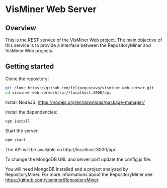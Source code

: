 # VisMiner Web Server

## Overview

This is the REST service of the VisMiner Web project. The main objective of this service is to provide a interface between the RepositoryMiner and VisMiner Web projects.

## Getting started

Clone the repository:
```sh
git clone https://github.com/felipegustavo/visminer-web-server.git
cd visminer-web-serverhttp://localhost:3000/api
```

Install NodeJS: https://nodejs.org/en/download/package-manager/

Install the dependencies:
```sh
npm install
```

Start the server:
```sh
npm start
```

The API will be available on http://localhost:3000/api

To change the MongoDB URL and server port update the config.js file.

You will need MongoDB installed and a project analyzed by RepositoryMiner. For more informations about the RepositoryMiner see https://github.com/visminer/RepositoryMiner.

